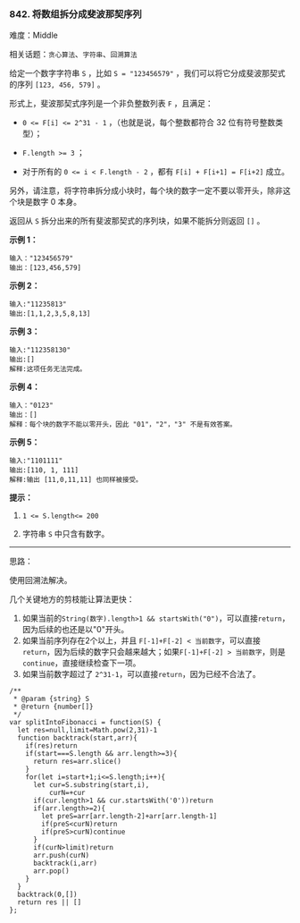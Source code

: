 ### 842. 将数组拆分成斐波那契序列

难度：Middle

相关话题：`贪心算法`、`字符串`、`回溯算法`

给定一个数字字符串  `S` ，比如  `S = "123456579"` ，我们可以将它分成斐波那契式的序列  `[123, 456, 579]` 。



形式上，斐波那契式序列是一个非负整数列表  `F` ，且满足：




* `0 <= F[i] <= 2^31 - 1` ，（也就是说，每个整数都符合 32 位有符号整数类型）；

* `F.length >= 3` ；

* 对于所有的 `0 <= i < F.length - 2` ，都有  `F[i] + F[i+1] = F[i+2]`  成立。





另外，请注意，将字符串拆分成小块时，每个块的数字一定不要以零开头，除非这个块是数字 0 本身。



返回从  `S`  拆分出来的所有斐波那契式的序列块，如果不能拆分则返回  `[]` 。



**示例 1：** 



```
输入："123456579"
输出：[123,456,579]
```


**示例 2：** 



```
输入:"11235813"
输出:[1,1,2,3,5,8,13]
```


**示例 3：** 



```
输入:"112358130"
输出:[]
解释:这项任务无法完成。
```


**示例 4：** 



```
输入："0123"
输出：[]
解释：每个块的数字不能以零开头，因此 "01"，"2"，"3" 不是有效答案。
```


**示例 5：** 



```
输入:"1101111"
输出:[110, 1, 111]
解释:输出 [11,0,11,11] 也同样被接受。
```


**提示：** 




1.  `1 <= S.length<= 200` 

2. 字符串  `S`  中只含有数字。






-----

思路：

使用回溯法解决。

几个关键地方的剪枝能让算法更快：

1. 如果当前的`String(数字).length>1 && startsWith("0")`，可以直接`return`，因为后续的也还是以"0"开头。
2. 如果当前序列存在2个以上，并且 `F[-1]+F[-2] < 当前数字`，可以直接`return`，因为后续的数字只会越来越大；如果`F[-1]+F[-2] > 当前数字`，则是`continue`，直接继续检查下一项。
3. 如果当前数字超过了 `2^31-1`，可以直接`return`，因为已经不合法了。

```
/**
 * @param {string} S
 * @return {number[]}
 */
var splitIntoFibonacci = function(S) {
  let res=null,limit=Math.pow(2,31)-1
  function backtrack(start,arr){
    if(res)return
    if(start===S.length && arr.length>=3){
      return res=arr.slice()
    }
    for(let i=start+1;i<=S.length;i++){
      let cur=S.substring(start,i),
          curN=+cur
      if(cur.length>1 && cur.startsWith('0'))return
      if(arr.length>=2){
        let preS=arr[arr.length-2]+arr[arr.length-1]
        if(preS<curN)return
        if(preS>curN)continue
      }
      if(curN>limit)return
      arr.push(curN)
      backtrack(i,arr)
      arr.pop()
    }
  }
  backtrack(0,[])
  return res || []
};
```

